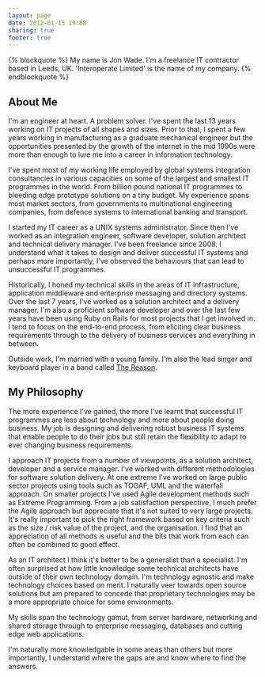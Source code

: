 ```yaml
---
layout: page
date: 2012-01-15 19:08
sharing: true
footer: true
---
```

{% blockquote %}
My name is Jon Wade. I'm a freelance IT contractor based in Leeds, UK.  'Interoperate Limited' is the name of my company.
{% endblockquote %}

## About Me

I'm an engineer at heart. A problem solver. I've spent the last 13 years working on IT projects of all shapes and sizes. Prior to that, I spent a few years working in manufacturing as a graduate mechanical engineer but the opportunities presented by the growth of the internet in the mid 1990s were more than enough to lure me into a career in information technology.

I've spent most of my working life employed by global systems integration consultancies in various capacities on some of the largest and smallest IT programmes in the world. From billion pound national IT programmes to bleeding edge prototype solutions on a tiny budget. My experience spans most market sectors, from governments to multinational engineering companies, from defence systems to international banking and transport.

I started my IT career as a UNIX systems administrator. Since then I've worked as an integration engineer, software developer, solution architect and technical delivery manager. I've been freelance since 2008. I understand what it takes to design and deliver successful IT systems and perhaps more importantly, I've observed the behaviours that can lead to unsuccessful IT programmes.

Historically, I honed my technical skills in the areas of IT infrastructure, application middleware and enterprise messaging and directory systems. Over the last 7 years, I've worked as a solution architect and a delivery manager. I'm also a proficient software developer and over the last few years have been using Ruby on Rails for most projects that I get involved in.  I tend to focus on the end-to-end process, from eliciting clear business requirements through to the delivery of business services and everything in between.

Outside work, I'm married with a young family. I'm also the lead singer and keyboard player in a band called [The Reason](http://www.thereason.net).

## My Philosophy

The more experience I've gained, the more I've learnt that successful IT programmes are less about technology and more about people doing business. My job is designing and delivering robust business IT systems that enable people to do their jobs but still retain the flexibility to adapt to ever changing business requirements.

I approach IT projects from a number of viewpoints, as a solution architect, developer and a service manager.  I've worked with different methodologies for software solution delivery.  At one extreme I've worked on large public sector projects using tools such as TOGAF, UML and the waterfall approach.  On smaller projects I've used Agile development methods such as Extreme Programming.  From a job satisfaction perspective, I much prefer the Agile approach but appreciate that it's not suited to very large projects.  It's really important to pick the right framework based on key criteria such as the size / risk value of the project, and the organisation.  I find that an appreciation of all methods is useful and the bits that work from each can often be combined to good effect.

As an IT architect I think it's better to be a generalist than a specialist. I'm often surprised at how little knowledge some technical architects have outside of their own technology domain. I'm technology agnostic and make technology choices based on merit. I naturally veer towards open source solutions but am prepared to concede that proprietary technologies may be a more appropriate choice for some environments.

My skills span the technology gamut, from server hardware, networking and shared storage through to enterprise messaging, databases and cutting edge web applications.

I'm naturally more knowledgable in some areas than others but more importantly, I understand where the gaps are and know where to find the answers.
